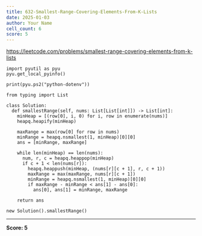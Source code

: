 ```yaml
---
title: 632-Smallest-Range-Covering-Elements-From-K-Lists
date: 2025-01-03
author: Your Name
cell_count: 6
score: 5
---
```


https://leetcode.com/problems/smallest-range-covering-elements-from-k-lists


```
import pyutil as pyu
pyu.get_local_pyinfo()
```


```
print(pyu.ps2("python-dotenv"))
```


```
from typing import List
```


```
class Solution:
  def smallestRange(self, nums: List[List[int]]) -> List[int]:
    minHeap = [(row[0], i, 0) for i, row in enumerate(nums)]
    heapq.heapify(minHeap)

    maxRange = max(row[0] for row in nums)
    minRange = heapq.nsmallest(1, minHeap)[0][0]
    ans = [minRange, maxRange]

    while len(minHeap) == len(nums):
      num, r, c = heapq.heappop(minHeap)
      if c + 1 < len(nums[r]):
        heapq.heappush(minHeap, (nums[r][c + 1], r, c + 1))
        maxRange = max(maxRange, nums[r][c + 1])
        minRange = heapq.nsmallest(1, minHeap)[0][0]
        if maxRange - minRange < ans[1] - ans[0]:
          ans[0], ans[1] = minRange, maxRange

    return ans
```


```
new Solution().smallestRange()
```


---
**Score: 5**